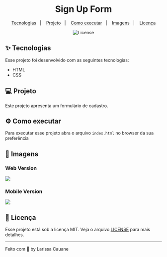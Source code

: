 <h1 align="center">Sign Up Form</h1>
<p align="center">
  <a href="#-tecnologias">Tecnologias</a>&nbsp;&nbsp;&nbsp;|&nbsp;&nbsp;&nbsp;
  <a href="#-projeto">Projeto</a>&nbsp;&nbsp;&nbsp;|&nbsp;&nbsp;&nbsp;
  <a href="#-como-executar">Como executar</a>&nbsp;&nbsp;&nbsp;|&nbsp;&nbsp;&nbsp;
  <a href="#-imagens">Imagens</a>&nbsp;&nbsp;&nbsp;|&nbsp;&nbsp;&nbsp;
 <a href="#-licença">Licença</a>
</p>

<p align="center">
  <img alt="License" src="https://img.shields.io/static/v1?label=license&message=MIT&color=FF5454&labelColor=000000">
</p>

## ✨ Tecnologias
Esse projeto foi desenvolvido com as seguintes tecnologias:
- HTML
- CSS

## 💻 Projeto
Este projeto apresenta um formulário de cadastro.

## ⚙ Como executar
Para executar esse projeto abra o arquivo `index.html` no browser da sua preferência 

## 🚀 Imagens
### Web Version
<img src="./design/web.png">
          
### Mobile Version
<img src="design/web.png">

## 📃 Licença
Esse projeto está sob a licença MIT. Veja o arquivo [LICENSE](LICENSE.md) para mais detalhes.

---

Feito com 🧡 by Larissa Cauane 
